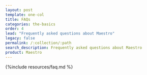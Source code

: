 ```yaml
---
layout: post
template: one-col
title: FAQs
categories: the-basics
order: 4
lead: "Frequently asked questions about Maestro"
legacy: false
permalink: /:collection/:path
search_description: Frequently asked questions about Maestro
product: Maestro
---
```



{%include resources/faq.md %}
